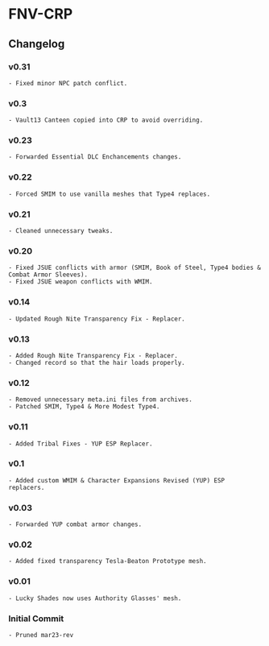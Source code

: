 # FNV-CRP
## Changelog
### v0.31
    - Fixed minor NPC patch conflict.
### v0.3
    - Vault13 Canteen copied into CRP to avoid overriding.
### v0.23
    - Forwarded Essential DLC Enchancements changes.
### v0.22
    - Forced SMIM to use vanilla meshes that Type4 replaces.
### v0.21
    - Cleaned unnecessary tweaks.
### v0.20
    - Fixed JSUE conflicts with armor (SMIM, Book of Steel, Type4 bodies & Combat Armor Sleeves).
    - Fixed JSUE weapon conflicts with WMIM.
### v0.14
    - Updated Rough Nite Transparency Fix - Replacer.
### v0.13
    - Added Rough Nite Transparency Fix - Replacer.
    - Changed record so that the hair loads properly.
### v0.12
    - Removed unnecessary meta.ini files from archives.
    - Patched SMIM, Type4 & More Modest Type4.
### v0.11
    - Added Tribal Fixes - YUP ESP Replacer.
### v0.1
    - Added custom WMIM & Character Expansions Revised (YUP) ESP replacers.
### v0.03
    - Forwarded YUP combat armor changes.
### v0.02
    - Added fixed transparency Tesla-Beaton Prototype mesh.
### v0.01
    - Lucky Shades now uses Authority Glasses' mesh.
### Initial Commit
    - Pruned mar23-rev